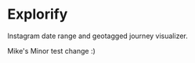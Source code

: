 Explorify
=========

Instagram date range and geotagged journey visualizer.


Mike's Minor test change :)


